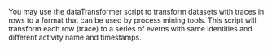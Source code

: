 You may use the dataTransformer script to transform datasets with traces in rows to a format that can be used by process mining tools. This script will transform each row (trace) to a series of evetns with same identities and different activity name and timestamps. 
